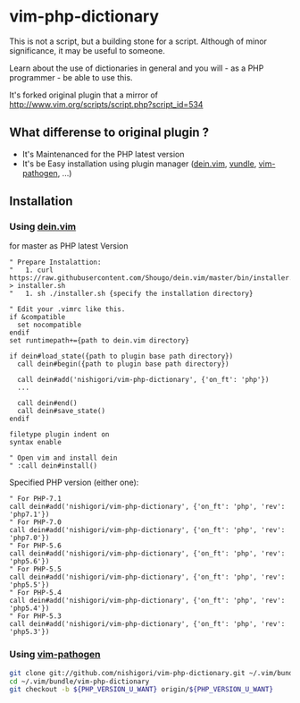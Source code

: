vim-php-dictionary
==================

This is not a script, but a building stone for a script.
Although of minor significance, it may be useful to someone.

Learn about the use of dictionaries in general and you will - as a PHP programmer - be able to use this.

It's forked original plugin that a mirror of http://www.vim.org/scripts/script.php?script_id=534

What differense to original plugin ?
------------------------------------

* It's Maintenanced for the PHP latest version
* It's be Easy installation using plugin manager ([dein.vim][], [vundle][], [vim-pathogen][], ...)

Installation
------------

### Using [dein.vim][]

for master as PHP latest Version

```vim
" Prepare Instalattion:
"   1. curl https://raw.githubusercontent.com/Shougo/dein.vim/master/bin/installer.sh > installer.sh
"   1. sh ./installer.sh {specify the installation directory}

" Edit your .vimrc like this.
if &compatible
  set nocompatible
endif
set runtimepath+={path to dein.vim directory}

if dein#load_state({path to plugin base path directory})
  call dein#begin({path to plugin base path directory})

  call dein#add('nishigori/vim-php-dictionary', {'on_ft': 'php'})
  ...

  call dein#end()
  call dein#save_state()
endif

filetype plugin indent on
syntax enable

" Open vim and install dein
" :call dein#install()
```

Specified PHP version (either one):

```vim
" For PHP-7.1
call dein#add('nishigori/vim-php-dictionary', {'on_ft': 'php', 'rev': 'php7.1'})
" For PHP-7.0
call dein#add('nishigori/vim-php-dictionary', {'on_ft': 'php', 'rev': 'php7.0'})
" For PHP-5.6
call dein#add('nishigori/vim-php-dictionary', {'on_ft': 'php', 'rev': 'php5.6'})
" For PHP-5.5
call dein#add('nishigori/vim-php-dictionary', {'on_ft': 'php', 'rev': 'php5.5'})
" For PHP-5.4
call dein#add('nishigori/vim-php-dictionary', {'on_ft': 'php', 'rev': 'php5.4'})
" For PHP-5.3
call dein#add('nishigori/vim-php-dictionary', {'on_ft': 'php', 'rev': 'php5.3'})
```

### Using [vim-pathogen][]

```sh
git clone git://github.com/nishigori/vim-php-dictionary.git ~/.vim/bundle/vim-php-dictionary
cd ~/.vim/bundle/vim-php-dictionary
git checkout -b ${PHP_VERSION_U_WANT} origin/${PHP_VERSION_U_WANT}
```

[dein.vim]:         https://github.com/Shougo/dein.vim
[vundle]:           https://github.com/gmarik/vundle
[vim-pathogen]:     https://github.com/tpope/vim-pathogen
